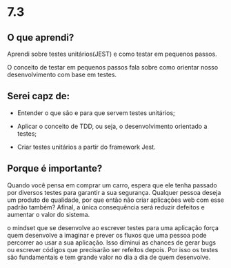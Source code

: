 # 7.3

## O que aprendi?

Aprendi sobre testes unitários(JEST) e como testar em pequenos passos.

O conceito de testar em pequenos passos fala sobre como orientar nosso desenvolvimento com base em testes.

## Serei capz de:

* Entender o que são e para que servem testes unitários;

* Aplicar o conceito de TDD, ou seja, o desenvolvimento orientado a testes;

* Criar testes unitários a partir do framework Jest.

## Porque é importante?

Quando você pensa em comprar um carro, espera que ele tenha passado por diversos testes para garantir a sua segurança. Qualquer pessoa deseja um produto de qualidade, por que então não criar aplicações web com esse padrão também? Afinal, a única consequência será reduzir defeitos e aumentar o valor do sistema.

o mindset que se desenvolve ao escrever testes para uma aplicação força quem desenvolve a imaginar e prever os fluxos que uma pessoa pode percorrer ao usar a sua aplicação. Isso diminui as chances de gerar bugs ou escrever códigos que precisarão ser refeitos depois. Por isso os testes são fundamentais e tem grande valor no dia a dia de quem desenvolve.
